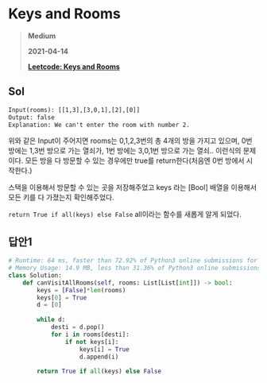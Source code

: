 # Keys and Rooms  
> **Medium**
>
> **2021-04-14**
>
> **[Leetcode: Keys and Rooms](https://leetcode.com/problems/keys-and-rooms)**


## Sol
```xml
Input(rooms): [[1,3],[3,0,1],[2],[0]]
Output: false
Explanation: We can't enter the room with number 2.
```
위와 같은 Input이 주어지면 rooms는 0,1,2,3번의 총 4개의 방을 가지고 있으며, 0번 방에는 1,3번 방으로 가는 열쇠가, 1번 방에는 3,0,1번 방으로 가는 열쇠.. 이런식의 문제이다. 모든 방을 다 방문할 수 있는 경우에만 true를 return한다(처음엔 0번 방에서 시작한다.)


스택을 이용해서 방문할 수 있는 곳을 저장해주었고 keys 라는 [Bool] 배열을 이용해서 모든 키를 다 가졌는지 확인해주었다.

`return True if all(keys) else False`  all이라는 함수를 새롭게 알게 되었다.


## 답안1
```python
# Runtime: 64 ms, faster than 72.92% of Python3 online submissions for Keys and Rooms.
# Memory Usage: 14.9 MB, less than 31.36% of Python3 online submissions for Keys and Rooms.
class Solution:
    def canVisitAllRooms(self, rooms: List[List[int]]) -> bool:
        keys = [False]*len(rooms)
        keys[0] = True
        d = [0]
        
        while d:
            desti = d.pop()
            for i in rooms[desti]:
                if not keys[i]:
                    keys[i] = True
                    d.append(i)  
            
        return True if all(keys) else False
```